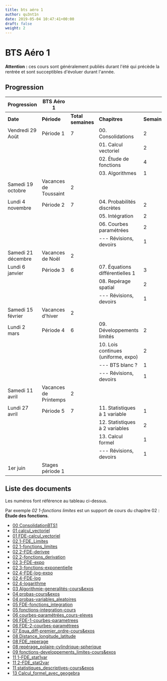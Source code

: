 ```yaml
---
title: bts aéro 1
author: qu3nt1n
date: 2019-05-04 10:47:41+00:00
draft: false
weight: 2
---
```


# BTS Aéro 1

**Attention :** ces cours sont généralement publiés durant l'été qui précède la rentrée et sont succeptibles d'évoluer durant l'année.

## Progression

| Progression        	| **BTS Aéro 1**         	|                	    |                                     	|             	|
|--------------------	|-----------------------	|-------------------	|--------------------------------------	|-------------  |
| **Date**           	| **Période**            	| **Total semaines**  | **Chapitres**                       	| **Semaines** 	|
| Vendredi 29 Août   	| Période 1             	| 7              	    | 00. Consolidations                  	| 2        	    |
|                   	|                       	|               	    | 01. Calcul vectoriel                	| 2        	    |
|                    	|                       	|                	    | 02. Étude de fonctions              	| 4        	    |
|                    	|                       	|                	    | 03. Algorithmes                     	| 1        	    |
| Samedi 19 octobre  	| Vacances de Toussaint 	| 2              	    |                                     	|          	    |
| Lundi 4 novembre   	| Période 2             	| 7              	    | 04. Probabilités discrètes          	| 2        	    |
|                    	|                       	|                	    | 05. Intégration                     	| 2        	    |
|                    	|                       	|                	    | 06. Courbes paramétrées             	| 2        	    |
|                    	|                       	|                	    | --- Révisions, devoirs              	| 1        	    |
| Samedi 21 décembre 	| Vacances de Noël      	| 2              	    |                                     	|          	    |
| Lundi 6 janvier    	| Période 3             	| 6              	    | 07. Équations différentielles 1      	| 3        	    |
|                    	|                       	|                	    | 08. Repérage spatial                	| 2        	    |
|                    	|                       	|                	    | --- Révisions, devoirs              	| 1        	    |
| Samedi 15 février  	| Vacances d'hiver      	| 2              	    |                                     	|          	    |
| Lundi 2 mars       	| Période 4             	| 6              	    | 09. Développements limités          	| 2        	    |
|                    	|                       	|                	    | 10. Lois continues (uniforme, expo) 	| 2        	    |
|                    	|                       	|                	    | --- BTS blanc ?                     	| 1        	    |
|                    	|                       	|                	    | --- Révisions, devoirs              	| 1        	    |
| Samedi 11 avril    	| Vacances de Printemps 	| 2              	    |                                     	|          	    |
| Lundi 27 avril     	| Période 5             	| 7              	    | 11. Statistiques à 1 variable       	| 1        	    |
|                    	|                       	|                	    | 12. Statistiques à 2 variables      	| 2        	    |
|                    	|                       	|                	    | 13. Calcul formel                   	| 1        	    |
|                    	|                       	|                	    | --- Révisions, devoirs              	| 1        	    |
| 1er juin           	| Stages période 1      	|                	    |                                     	|          	    |


## Liste des documents

Les numéros font référence au tableau ci-dessus.

Par exemple *02 1-fonctions limites* est un support de cours du chapitre 02 : **Étude des fonctions**.

* [00 ConsolidationBTS1](/uploads/maths/bts_aero_1/00-ConsolidationBTS1.pdf)
* [01 calcul_vectoriel](/uploads/maths/bts_aero_1/01-calcul_vectoriel.pdf)
* [01 FDE-calcul_vectoriel](/uploads/maths/bts_aero_1/01-FDE-calcul_vectoriel.pdf)
* [02 1-FDE_Limites](/uploads/maths/bts_aero_1/02-1-FDE_Limites.pdf)
* [02 1-fonctions_limites](/uploads/maths/bts_aero_1/02-1-fonctions_limites.pdf)
* [02 2-FDE-derivee](/uploads/maths/bts_aero_1/02-2-FDE-derivee.pdf)
* [02 2-fonctions_derivation](/uploads/maths/bts_aero_1/02-2-fonctions_derivation.pdf)
* [02 3-FDE-expo](/uploads/maths/bts_aero_1/02-3-FDE-expo.pdf)
* [02 3-fonctions-exponentielle](/uploads/maths/bts_aero_1/02-3-fonctions-exponentielle.pdf)
* [02 4-FDE-log-expo](/uploads/maths/bts_aero_1/02-4-FDE-log-expo.pdf)
* [02 4-FDE-log](/uploads/maths/bts_aero_1/02-4-FDE-log.pdf)
* [02 4-logarithme](/uploads/maths/bts_aero_1/02-4-logarithme.pdf)
* [03 Algorithmie-generalités-cours&exos](/uploads/maths/bts_aero_1/03-Algorithmie-generalités-cours&exos.pdf)
* [04 probas-cours&exos](/uploads/maths/bts_aero_1/04-probas-cours&exos.pdf)
* [04 probas-variables_aleatoires](/uploads/maths/bts_aero_1/04-probas-variables_aleatoires.pdf)
* [05 FDE-fonctions_integration](/uploads/maths/bts_aero_1/05-FDE-fonctions_integration.pdf)
* [05 fonctions-integration-cours](/uploads/maths/bts_aero_1/05-fonctions-integration-cours.pdf)
* [06 courbes-paramétrées_cours-eleves](/uploads/maths/bts_aero_1/06-courbes-paramétrées_cours-eleves.pdf)
* [06 FDE-1-courbes-parametrees](/uploads/maths/bts_aero_1/06-FDE-1-courbes-parametrees.pdf)
* [06 FDE-2-courbes-paramétrees](/uploads/maths/bts_aero_1/06-FDE-2-courbes-paramétrees.pdf)
* [07 Equa_diff-premier_ordre-cours&exos](/uploads/maths/bts_aero_1/07-Equa_diff-premier_ordre-cours&exos.pdf)
* [08 Distance_longitude_latitude](/uploads/maths/bts_aero_1/08-Distance_longitude_latitude.pdf)
* [08 FDE_reperage](/uploads/maths/bts_aero_1/08-FDE_reperage.pdf)
* [08 repérage_polaire-cylindrique-spherique](/uploads/maths/bts_aero_1/08-repérage_polaire-cylindrique-spherique.pdf)
* [09 fonctions-developpements_limites-cours&exos](/uploads/maths/bts_aero_1/09-fonctions-developpements_limites-cours&exos.pdf)
* [11 1-FDE_stat1var](/uploads/maths/bts_aero_1/11-1-FDE_stat1var.pdf)
* [11 2-FDE_stat2var](/uploads/maths/bts_aero_1/11-2-FDE_stat2var.pdf)
* [11 statistiques_descriptives-cours&exos](/uploads/maths/bts_aero_1/11-statistiques_descriptives-cours&exos.pdf)
* [13 Calcul_formel_avec_geogebra](/uploads/maths/bts_aero_1/13-Calcul_formel_avec_geogebra.pdf)
